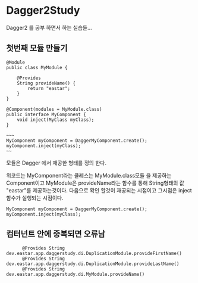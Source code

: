# Dagger2Study
Dagger2 를 공부 하면서 하는 실습들...


## 첫번째 모듈 만들기
```
@Module
public class MyModule {

    @Provides
    String provideName() {
        return "eastar";
    }
}

@Component(modules = MyModule.class)
public interface MyComponent {
    void inject(MyClass myClass);
}

~~~
MyComponent myComponent = DaggerMyComponent.create();
myComponent.inject(myClass);
~~
```

모듈은 Dagger 에서 재공한 형태를 정의 한다.

위코드는
MyComponent라는 클레스는 MyModule.class모듈 을 제공하는 Component이고
MyModule은 provideName라는 함수를 통해 String형태의 값 "eastar"를 제공하는것이다.
다음으로 확인 할것이 재공되는 시점이고
그시점은 inject함수가 실행되는 시점이다.

```
MyComponent myComponent = DaggerMyComponent.create();
myComponent.inject(myClass);
```

## 컴터넌트 안에 중복되면 오류남
```
      @Provides String dev.eastar.app.daggerstudy.di.DuplicationModule.provideFirstName()
      @Provides String dev.eastar.app.daggerstudy.di.DuplicationModule.provideLastName()
      @Provides String dev.eastar.app.daggerstudy.di.MyModule.provideName()
```